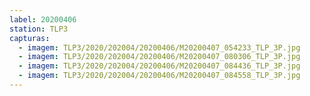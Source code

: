 ```yaml
---
label: 20200406
station: TLP3
capturas:
  - imagem: TLP3/2020/202004/20200406/M20200407_054233_TLP_3P.jpg
  - imagem: TLP3/2020/202004/20200406/M20200407_080306_TLP_3P.jpg
  - imagem: TLP3/2020/202004/20200406/M20200407_084436_TLP_3P.jpg
  - imagem: TLP3/2020/202004/20200406/M20200407_084558_TLP_3P.jpg
---
```

